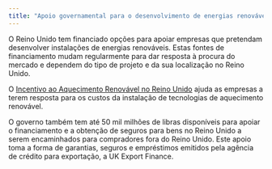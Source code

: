 ```yaml
---
title: "Apoio governamental para o desenvolvimento de energias renováveis "
---
```

O Reino Unido tem financiado opções para apoiar empresas que pretendam desenvolver instalações de energias renováveis. Estas fontes de financiamento mudam regularmente para dar resposta à procura do mercado e dependem do tipo de projeto e da sua localização no Reino Unido.

O [Incentivo ao Aquecimento Renovável no Reino Unido](https://www.ofgem.gov.uk/environmental-programmes/domestic-rhi) ajuda as empresas a terem resposta para os custos da instalação de tecnologias de aquecimento renovável.

O governo também tem até 50 mil milhões de libras disponíveis para apoiar o financiamento e a obtenção de seguros para bens no Reino Unido a serem encaminhados para compradores fora do Reino Unido. Este apoio toma a forma de garantias, seguros e empréstimos emitidos pela agência de crédito para exportação, a UK Export Finance.